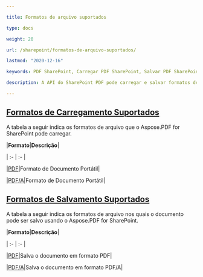 ```yaml
---

title: Formatos de arquivo suportados

type: docs

weight: 20

url: /sharepoint/formatos-de-arquivo-suportados/

lastmod: "2020-12-16"

keywords: PDF SharePoint, Carregar PDF SharePoint, Salvar PDF SharePoint

description: A API do SharePoint PDF pode carregar e salvar formatos de arquivo que incluem PDF e PDF/A.

---
```


## <ins>**Formatos de Carregamento Suportados**

A tabela a seguir indica os formatos de arquivo que o Aspose.PDF for SharePoint pode carregar.



|**Formato**|**Descrição**|

| :- | :- |

|[PDF](https://docs.fileformat.com/pdf/)|Formato de Documento Portátil|

|[PDF/A](https://docs.fileformat.com/pdf/a/)|Formato de Documento Portátil|

## <ins>**Formatos de Salvamento Suportados**

A tabela a seguir indica os formatos de arquivo nos quais o documento pode ser salvo usando o Aspose.PDF for SharePoint.



|**Formato**|**Descrição**|

| :- | :- |

|[PDF](https://docs.fileformat.com/pdf/)|Salva o documento em formato PDF|

|[PDF/A](https://docs.fileformat.com/pdf/a/)|Salva o documento em formato PDF/A|